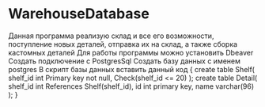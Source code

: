 # WarehouseDatabase
Данная программа реализую склад и все его возможности, поступление новых деталей, отправка их на склад, а также сборка кастомных деталей
Для работы программы можно установить Dbeaver
Создать подключение с PostgresSql
Создать базу данных с именем postgres 
В скрипт базы данных вставить данный код
{ 
  create table Shelf(
	shelf_id int Primary key not null,
	Check(shelf_id <= 20)
);
create table Detail(
	shelf_id int References Shelf(shelf_id),
	id int primary key,
	name varchar(96)
);
}
